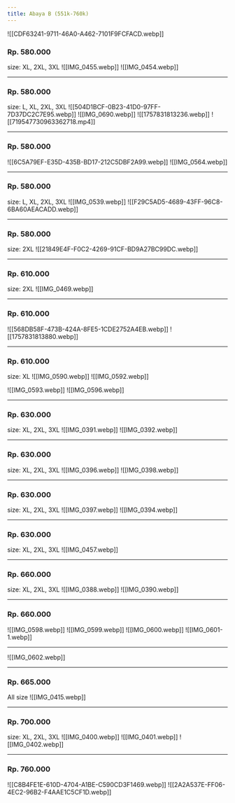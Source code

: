 ```yaml
---
title: Abaya B (551k-760k)
---
```

![[CDF63241-9711-46A0-A462-7101F9FCFACD.webp]]
### Rp. 580.000
size: XL, 2XL, 3XL
![[IMG_0455.webp]]
![[IMG_0454.webp]]
***
### Rp. 580.000
size: L, XL, 2XL, 3XL
![[504D1BCF-0B23-41D0-97FF-7D37DC2C7E95.webp]]
![[IMG_0690.webp]]
![[1757831813236.webp]]
![[719547730963362718.mp4]]
***
###  Rp. 580.000
![[6C5A79EF-E35D-435B-BD17-212C5DBF2A99.webp]]
![[IMG_0564.webp]]
***
### Rp. 580.000
size: L, XL, 2XL, 3XL
![[IMG_0539.webp]]
![[F29C5AD5-4689-43FF-96C8-6BA60AEACADD.webp]]
***
### Rp. 580.000
size: 2XL
![[21849E4F-F0C2-4269-91CF-BD9A27BC99DC.webp]]
***
### Rp. 610.000
size: 2XL
![[IMG_0469.webp]]
***
### Rp. 610.000
![[568DB58F-473B-424A-8FE5-1CDE2752A4EB.webp]]
![[1757831813880.webp]]
***
### Rp. 610.000
size: XL
![[IMG_0590.webp]]
![[IMG_0592.webp]]

![[IMG_0593.webp]]
![[IMG_0596.webp]]
***
### Rp. 630.000
size: XL, 2XL, 3XL
![[IMG_0391.webp]]
![[IMG_0392.webp]]
***
### Rp. 630.000
size: XL, 2XL, 3XL
![[IMG_0396.webp]]
![[IMG_0398.webp]]
***
### Rp. 630.000
size: XL, 2XL, 3XL
![[IMG_0397.webp]]
![[IMG_0394.webp]]
***
### Rp. 630.000
size: XL, 2XL, 3XL
![[IMG_0457.webp]]
***
### Rp. 660.000
size: XL, 2XL, 3XL
![[IMG_0388.webp]]
![[IMG_0390.webp]]
***
### Rp. 660.000
![[IMG_0598.webp]]
![[IMG_0599.webp]]
![[IMG_0600.webp]]
![[IMG_0601-1.webp]]
***
![[IMG_0602.webp]]
***
### Rp. 665.000
 All size
![[IMG_0415.webp]]
***
### Rp. 700.000
size: XL, 2XL, 3XL
![[IMG_0400.webp]]
![[IMG_0401.webp]]
![[IMG_0402.webp]]
***
### Rp. 760.000
![[C8B4FE1E-610D-4704-A1BE-C590CD3F1469.webp]]
![[2A2A537E-FF06-4EC2-96B2-F4AAE1C5CF1D.webp]]
